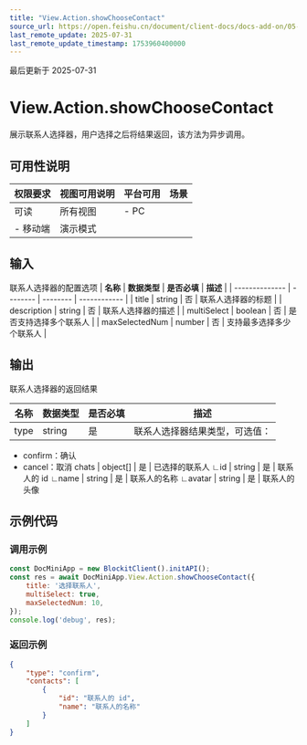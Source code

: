 ```yaml
---
title: "View.Action.showChooseContact"
source_url: https://open.feishu.cn/document/client-docs/docs-add-on/05-api-doc/view/action/View.Action.showChooseContact
last_remote_update: 2025-07-31
last_remote_update_timestamp: 1753960400000
---
```

最后更新于 2025-07-31

# View.Action.showChooseContact
展示联系人选择器，用户选择之后将结果返回，该方法为异步调用。

## 可用性说明

权限要求 | 视图可用说明 | 平台可用 | 场景
--- | --- | --- | ---
可读 | 所有视图 | - PC  
- 移动端 | 演示模式

## 输入

联系人选择器的配置选项
| **名称**         | **数据类型** | **是否必填** | **描述**       |
| -------------- | -------- | -------- | ------------ |
| title          | string   | 否        | 联系人选择器的标题    |
| description    | string   | 否        | 联系人选择器的描述    |
| multiSelect    | boolean  | 否        | 是否支持选择多个联系人  |
| maxSelectedNum | number   | 否        | 支持最多选择多少个联系人 |

## 输出

联系人选择器的返回结果

名称 | 数据类型 | 是否必填 | 描述
--- | --- | --- | ---
type | string | 是 | 联系人选择器结果类型，可选值：  
  - confirm：确认  
  - cancel：取消
chats | object[] | 是 | 已选择的联系人
∟id | string | 是 | 联系人的 id
∟name | string | 是 | 联系人的名称
∟avatar | string | 是 | 联系人的头像

## 示例代码

### 调用示例

```js
const DocMiniApp = new BlockitClient().initAPI();
const res = await DocMiniApp.View.Action.showChooseContact({
    title: '选择联系人',
    multiSelect: true,
    maxSelectedNum: 10,
});
console.log('debug', res);
```

### 返回示例

```json
{
    "type": "confirm",
    "contacts": [
        {
            "id": "联系人的 id",
            "name": "联系人的名称"
        }
    ]
}
```
